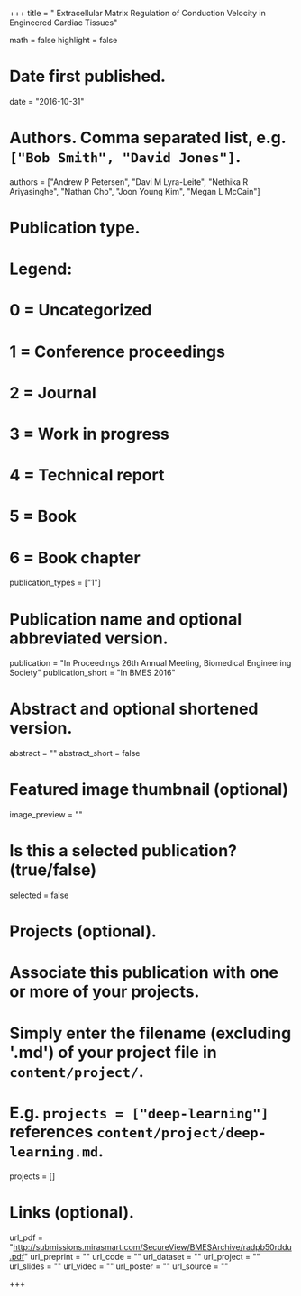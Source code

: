 +++
title = " Extracellular Matrix Regulation of Conduction Velocity in Engineered Cardiac Tissues"

math = false
highlight = false

# Date first published.
date = "2016-10-31"

# Authors. Comma separated list, e.g. `["Bob Smith", "David Jones"]`.
authors = ["Andrew P Petersen", "Davi M Lyra-Leite", "Nethika R Ariyasinghe", "Nathan Cho", "Joon Young Kim", "Megan L McCain"]

# Publication type.
# Legend:
# 0 = Uncategorized
# 1 = Conference proceedings
# 2 = Journal
# 3 = Work in progress
# 4 = Technical report
# 5 = Book
# 6 = Book chapter
publication_types = ["1"]

# Publication name and optional abbreviated version.
publication = "In Proceedings 26th Annual Meeting, Biomedical Engineering Society"
publication_short = "In BMES 2016"

# Abstract and optional shortened version.
abstract = ""
abstract_short = false

# Featured image thumbnail (optional)
image_preview = ""

# Is this a selected publication? (true/false)
selected = false

# Projects (optional).
#   Associate this publication with one or more of your projects.
#   Simply enter the filename (excluding '.md') of your project file in `content/project/`.
#   E.g. `projects = ["deep-learning"]` references `content/project/deep-learning.md`.
projects = []

# Links (optional).
url_pdf = "http://submissions.mirasmart.com/SecureView/BMESArchive/radpb50rddu.pdf"
url_preprint = ""
url_code = ""
url_dataset = ""
url_project = ""
url_slides = ""
url_video = ""
url_poster = ""
url_source = ""

+++

